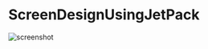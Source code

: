 # ScreenDesignUsingJetPack

![screenshot](https://github.com/ak010cse/ScreenDesignUsingJetPack/assets/41910370/8af7d679-88d2-406f-9c22-253ae745880a)
